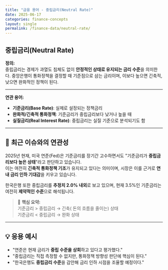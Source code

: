 ```yaml
---
title: "금융 용어 - 중립금리(Neutral Rate)"
date: 2025-06-17
categories: finance-concepts
layout: single
permalink: /finance-data/neutral-rate/
---
```


## 중립금리(Neutral Rate)

**정의:**  
중립금리는 경제가 과열도 침체도 없이 **안정적인 상태로 유지되는 금리 수준**을 의미한다. 중앙은행이 통화정책을 결정할 때 기준점으로 삼는 금리이며, 이보다 높으면 긴축적, 낮으면 완화적인 정책이 된다.

---

**연관 용어:**  
- **기준금리(Base Rate)**: 실제로 설정되는 정책금리  
- **완화적/긴축적 통화정책**: 기준금리가 중립금리보다 낮거나 높을 때  
- **실질금리(Real Interest Rate)**: 중립금리는 실질 기준으로 분석되기도 함

---

## 📰 최근 이슈와의 연관성

2025년 현재, 미국 연준(Fed)은 기준금리를 장기간 고수하면서도 "기준금리가 **중립금리보다 높은 상태**"라고 판단하고 있습니다.  
이는 여전히 **긴축적 통화정책 기조**가 유지되고 있다는 의미이며, 시장은 이를 근거로 **연내 금리 인하 기대감**을 키우고 있습니다.

한국은행 또한 중립금리를 **추정치 2.0% 내외**로 보고 있으며, 현재 3.5%인 기준금리는 여전히 **제약적인 수준**으로 해석됩니다.

> 📌 **핵심 요약:**  
> 기준금리 > 중립금리 → 긴축( 돈의 흐름을 줄이는) 상태  
> 기준금리 < 중립금리 → 완화 상태  

---

## 💡 응용 예시

- "연준은 현재 금리가 **중립 수준을 상회**하고 있다고 평가했다."  
- "중립금리는 직접 측정할 수 없지만, 통화정책 방향성 판단에 핵심이 된다."  
- "한국은행도 **중립금리 수준**을 감안해 금리 인하 시점을 조율할 예정이다."  
